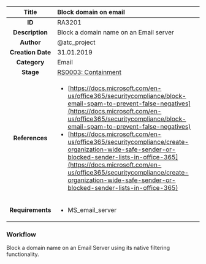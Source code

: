 | Title                       |  Block domain on email         |
|:---------------------------:|:--------------------|
| **ID**                      | RA3201            |
| **Description**             | Block a domain name on an Email server   |
| **Author**                  | @atc_project        |
| **Creation Date**           | 31.01.2019 |
| **Category**                | Email      |
| **Stage**                   |[RS0003: Containment](../Response_Stages/RS0003.md)| 
| **References** |<ul><li>[https://docs.microsoft.com/en-us/office365/securitycompliance/block-email-spam-to-prevent-false-negatives](https://docs.microsoft.com/en-us/office365/securitycompliance/block-email-spam-to-prevent-false-negatives)</li><li>[https://docs.microsoft.com/en-us/office365/securitycompliance/create-organization-wide-safe-sender-or-blocked-sender-lists-in-office-365](https://docs.microsoft.com/en-us/office365/securitycompliance/create-organization-wide-safe-sender-or-blocked-sender-lists-in-office-365)</li></ul>|
| **Requirements** |<ul><li>MS_email_server</li></ul>|

### Workflow

Block a domain name on an Email Server using its native filtering functionality.  
